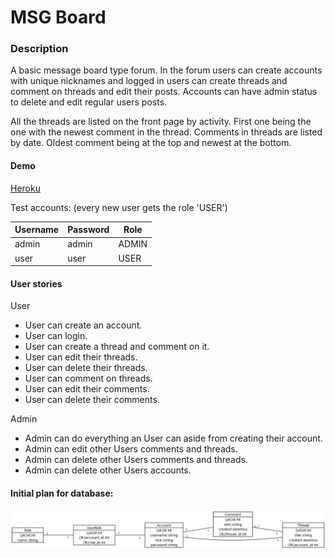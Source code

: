 # MSG Board

### Description
A basic message board type forum. In the forum users can create accounts with unique nicknames and logged in users can create threads and comment on threads and edit their posts. Accounts can have admin status to delete and edit regular users posts.

All the threads are listed on the front page by activity. First one being the one with the newest comment in the thread. Comments in threads are listed by date. Oldest comment being at the top and newest at the bottom.

#### Demo

[Heroku](https://msgboard-tsoha.herokuapp.com/comment)


Test accounts: (every new user gets the role 'USER')

|**Username**   |**Password**   |**Role**   |
|---------------|---------------|-----------|
|admin          |admin          |ADMIN      |
|user           | user          |USER       |

#### User stories

User

* User can create an account.
* User can login.
* User can create a thread and comment on it.
* User can edit their threads.
* User can delete their threads.
* User can comment on threads.
* User can edit their comments.
* User can delete their comments.

Admin

* Admin can do everything an User can aside from creating their account.
* Admin can edit other Users comments and threads.
* Admin can delete other Users comments and threads.
* Admin can delete other Users accounts.


#### Initial plan for database:
![database diagram](https://github.com/sinplosion/msgboard/blob/master/documentation/database_diagram.jpg)
